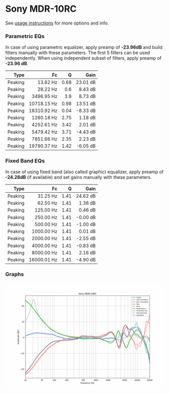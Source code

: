 # Sony MDR-10RC
See [usage instructions](https://github.com/jaakkopasanen/AutoEq#usage) for more options and info.

### Parametric EQs
In case of using parametric equalizer, apply preamp of **-23.96dB** and build filters manually
with these parameters. The first 5 filters can be used independently.
When using independent subset of filters, apply preamp of **-23.96 dB**.

| Type    | Fc          |    Q | Gain     |
|--------:|------------:|-----:|---------:|
| Peaking | 13.82 Hz    | 0.68 | 23.01 dB |
| Peaking | 28.22 Hz    | 0.6  | 8.43 dB  |
| Peaking | 3496.95 Hz  | 3.9  | 8.73 dB  |
| Peaking | 10718.15 Hz | 0.98 | 13.51 dB |
| Peaking | 18310.92 Hz | 0.04 | -8.33 dB |
| Peaking | 1260.18 Hz  | 2.75 | 1.18 dB  |
| Peaking | 4252.61 Hz  | 3.42 | 2.01 dB  |
| Peaking | 5479.42 Hz  | 3.71 | -4.43 dB |
| Peaking | 7851.66 Hz  | 2.35 | 2.23 dB  |
| Peaking | 19790.37 Hz | 1.42 | -6.05 dB |

### Fixed Band EQs
In case of using fixed band (also called graphic) equalizer, apply preamp of **-24.28dB**
(if available) and set gains manually with these parameters.

| Type    | Fc          |    Q | Gain     |
|--------:|------------:|-----:|---------:|
| Peaking | 31.25 Hz    | 1.41 | 24.62 dB |
| Peaking | 62.50 Hz    | 1.41 | 1.36 dB  |
| Peaking | 125.00 Hz   | 1.41 | 0.46 dB  |
| Peaking | 250.00 Hz   | 1.41 | -0.00 dB |
| Peaking | 500.00 Hz   | 1.41 | -1.00 dB |
| Peaking | 1000.00 Hz  | 1.41 | 0.01 dB  |
| Peaking | 2000.00 Hz  | 1.41 | -2.55 dB |
| Peaking | 4000.00 Hz  | 1.41 | -0.83 dB |
| Peaking | 8000.00 Hz  | 1.41 | 2.16 dB  |
| Peaking | 16000.01 Hz | 1.41 | -4.90 dB |

### Graphs
![](./Sony%20MDR-10RC.png)